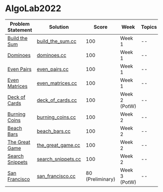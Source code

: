 # AlgoLab2022

| Problem Statement                                        | Solution                                            | Score            | Week          | Topics |
| -------------------------------------------------------- | --------------------------------------------------- | ---------------- | ------------- | ------ |
| [Build the Sum](statements/week01/build_the_sum.pdf)     | [build_the_sum.cc](src/week01/build_the_sum.cc)     | 100              | Week 1        | --     |
| [Dominoes](statements/week01/dominoes.pdf)               | [dominoes.cc](src/week01/dominoes.cc)               | 100              | Week 1        | --     |
| [Even Pairs](statements/week01/even_pairs.pdf)           | [even_pairs.cc](src/week01/even_pairs.cc)           | 100              | Week 1        | --     |
| [Even Matrices](statements/week01/even_matrices.pdf)     | [even_matrices.cc](src/week01/even_matrices.cc)     | 100              | Week 1        | --     |
| [Deck of Cards](statements/week02/deck_of_cards.pdf)     | [deck_of_cards.cc](src/week02/deck_of_cards.cc)     | 100              | Week 2 (PotW) | --     |
| [Burning Coins](statements/week02/burning_coins.pdf)     | [burning_coins.cc](src/week02/burning_coins.cc)     | 100              | Week 2        | --     |
| [Beach Bars](statements/week02/beach_bars.pdf)           | [beach_bars.cc](src/week02/beach_bars.cc)           | 100              | Week 2        | --     |
| [The Great Game](statements/week02/the_great_game.pdf)   | [the_great_game.cc](src/week02/the_great_game.cc)   | 100              | Week 2        | --     |
| [Search Snippets](statements/week02/search_snippets.pdf) | [search_snippets.cc](src/week02/search_snippets.cc) | 100              | Week 2        | --     |
| [San Francisco](statements/week03/san_francisco.pdf)     | [san_francisco.cc](src/week03/san_francisco.cc)     | 80 (Preliminary) | Week 3 (PotW) | --     |
